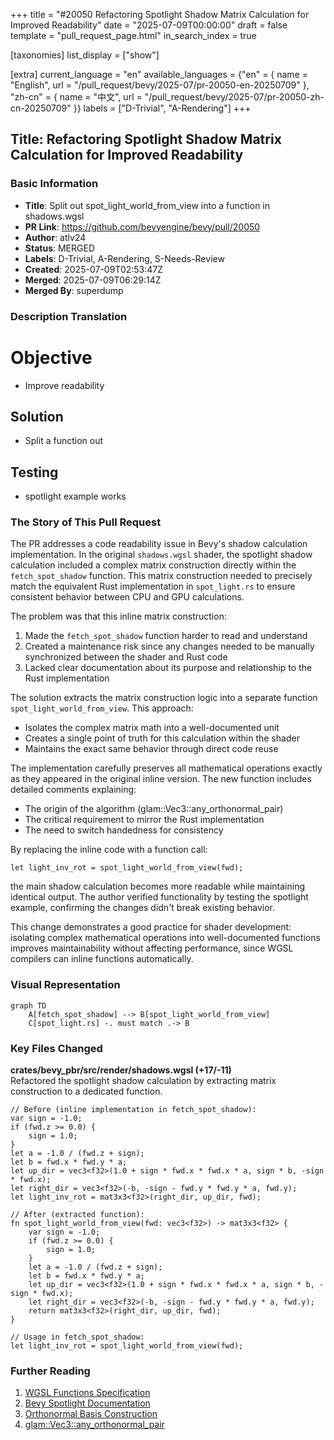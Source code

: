 +++
title = "#20050 Refactoring Spotlight Shadow Matrix Calculation for Improved Readability"
date = "2025-07-09T00:00:00"
draft = false
template = "pull_request_page.html"
in_search_index = true

[taxonomies]
list_display = ["show"]

[extra]
current_language = "en"
available_languages = {"en" = { name = "English", url = "/pull_request/bevy/2025-07/pr-20050-en-20250709" }, "zh-cn" = { name = "中文", url = "/pull_request/bevy/2025-07/pr-20050-zh-cn-20250709" }}
labels = ["D-Trivial", "A-Rendering"]
+++

## Title: Refactoring Spotlight Shadow Matrix Calculation for Improved Readability

### Basic Information
- **Title**: Split out spot_light_world_from_view into a function in shadows.wgsl
- **PR Link**: https://github.com/bevyengine/bevy/pull/20050
- **Author**: atlv24
- **Status**: MERGED
- **Labels**: D-Trivial, A-Rendering, S-Needs-Review
- **Created**: 2025-07-09T02:53:47Z
- **Merged**: 2025-07-09T06:29:14Z
- **Merged By**: superdump

### Description Translation
# Objective

- Improve readability

## Solution

- Split a function out

## Testing

- spotlight example works

### The Story of This Pull Request

The PR addresses a code readability issue in Bevy's shadow calculation implementation. In the original `shadows.wgsl` shader, the spotlight shadow calculation included a complex matrix construction directly within the `fetch_spot_shadow` function. This matrix construction needed to precisely match the equivalent Rust implementation in `spot_light.rs` to ensure consistent behavior between CPU and GPU calculations.

The problem was that this inline matrix construction:
1. Made the `fetch_spot_shadow` function harder to read and understand
2. Created a maintenance risk since any changes needed to be manually synchronized between the shader and Rust code
3. Lacked clear documentation about its purpose and relationship to the Rust implementation

The solution extracts the matrix construction logic into a separate function `spot_light_world_from_view`. This approach:
- Isolates the complex matrix math into a well-documented unit
- Creates a single point of truth for this calculation within the shader
- Maintains the exact same behavior through direct code reuse

The implementation carefully preserves all mathematical operations exactly as they appeared in the original inline version. The new function includes detailed comments explaining:
- The origin of the algorithm (glam::Vec3::any_orthonormal_pair)
- The critical requirement to mirror the Rust implementation
- The need to switch handedness for consistency

By replacing the inline code with a function call:
```wgsl
let light_inv_rot = spot_light_world_from_view(fwd);
```
the main shadow calculation becomes more readable while maintaining identical output. The author verified functionality by testing the spotlight example, confirming the changes didn't break existing behavior.

This change demonstrates a good practice for shader development: isolating complex mathematical operations into well-documented functions improves maintainability without affecting performance, since WGSL compilers can inline functions automatically.

### Visual Representation

```mermaid
graph TD
    A[fetch_spot_shadow] --> B[spot_light_world_from_view]
    C[spot_light.rs] -. must match .-> B
```

### Key Files Changed

**crates/bevy_pbr/src/render/shadows.wgsl (+17/-11)**  
Refactored the spotlight shadow calculation by extracting matrix construction to a dedicated function.

```wgsl
// Before (inline implementation in fetch_spot_shadow):
var sign = -1.0;
if (fwd.z >= 0.0) {
    sign = 1.0;
}
let a = -1.0 / (fwd.z + sign);
let b = fwd.x * fwd.y * a;
let up_dir = vec3<f32>(1.0 + sign * fwd.x * fwd.x * a, sign * b, -sign * fwd.x);
let right_dir = vec3<f32>(-b, -sign - fwd.y * fwd.y * a, fwd.y);
let light_inv_rot = mat3x3<f32>(right_dir, up_dir, fwd);

// After (extracted function):
fn spot_light_world_from_view(fwd: vec3<f32>) -> mat3x3<f32> {
    var sign = -1.0;
    if (fwd.z >= 0.0) {
        sign = 1.0;
    }
    let a = -1.0 / (fwd.z + sign);
    let b = fwd.x * fwd.y * a;
    let up_dir = vec3<f32>(1.0 + sign * fwd.x * fwd.x * a, sign * b, -sign * fwd.x);
    let right_dir = vec3<f32>(-b, -sign - fwd.y * fwd.y * a, fwd.y);
    return mat3x3<f32>(right_dir, up_dir, fwd);
}

// Usage in fetch_spot_shadow:
let light_inv_rot = spot_light_world_from_view(fwd);
```

### Further Reading
1. [WGSL Functions Specification](https://www.w3.org/TR/WGSL/#function-declaration)
2. [Bevy Spotlight Documentation](https://docs.rs/bevy/latest/bevy/core/struct.SpotLight.html)
3. [Orthonormal Basis Construction](https://en.wikipedia.org/wiki/Orthonormal_basis)
4. [glam::Vec3::any_orthonormal_pair](https://docs.rs/glam/latest/glam/struct.Vec3.html#method.any_orthonormal_pair)